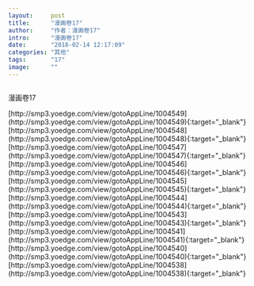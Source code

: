 ```yaml
---
layout:     post
title:      "漫画卷17"
author:     "作者：漫画卷17"
intro:      "漫画卷17"
date:       "2018-02-14 12:17:09"
categories: "其他"
tags:       "17"
image:      ""
---
```

<div style="text-align: center">
<p><img src=""/></p>
</div>
<p class="post-meta">
<span>漫画卷17</span>
</p>
[http://smp3.yoedge.com/view/gotoAppLine/1004549](http://smp3.yoedge.com/view/gotoAppLine/1004549){:target="_blank"}
[http://smp3.yoedge.com/view/gotoAppLine/1004548](http://smp3.yoedge.com/view/gotoAppLine/1004548){:target="_blank"}
[http://smp3.yoedge.com/view/gotoAppLine/1004547](http://smp3.yoedge.com/view/gotoAppLine/1004547){:target="_blank"}
[http://smp3.yoedge.com/view/gotoAppLine/1004546](http://smp3.yoedge.com/view/gotoAppLine/1004546){:target="_blank"}
[http://smp3.yoedge.com/view/gotoAppLine/1004545](http://smp3.yoedge.com/view/gotoAppLine/1004545){:target="_blank"}
[http://smp3.yoedge.com/view/gotoAppLine/1004544](http://smp3.yoedge.com/view/gotoAppLine/1004544){:target="_blank"}
[http://smp3.yoedge.com/view/gotoAppLine/1004543](http://smp3.yoedge.com/view/gotoAppLine/1004543){:target="_blank"}
[http://smp3.yoedge.com/view/gotoAppLine/1004541](http://smp3.yoedge.com/view/gotoAppLine/1004541){:target="_blank"}
[http://smp3.yoedge.com/view/gotoAppLine/1004540](http://smp3.yoedge.com/view/gotoAppLine/1004540){:target="_blank"}
[http://smp3.yoedge.com/view/gotoAppLine/1004538](http://smp3.yoedge.com/view/gotoAppLine/1004538){:target="_blank"}


